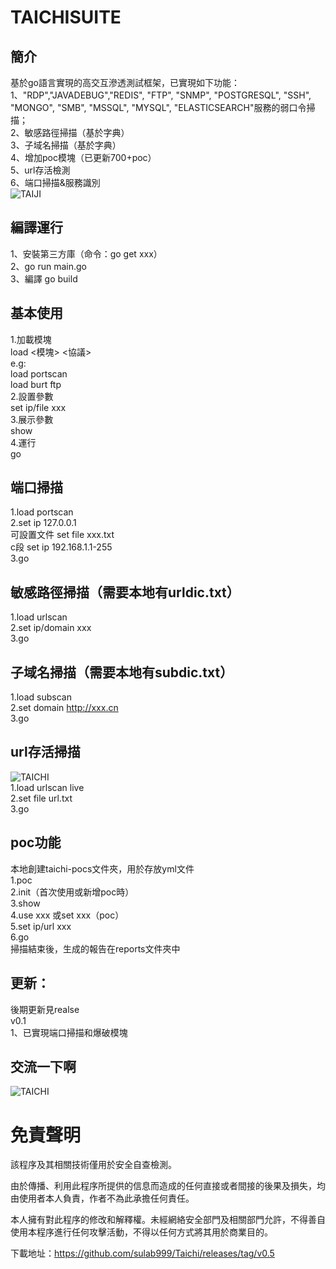 # TAICHISUITE
## 簡介
基於go語言實現的高交互滲透測試框架，已實現如下功能：  
1、"RDP","JAVADEBUG","REDIS", "FTP", "SNMP", "POSTGRESQL", "SSH", "MONGO", "SMB", "MSSQL", "MYSQL", "ELASTICSEARCH"服務的弱口令掃描；  
2、敏感路徑掃描（基於字典）  
3、子域名掃描（基於字典）    
4、增加poc模塊（已更新700+poc）  
5、url存活檢測  
6、端口掃描&服務識別  
![TAIJI](https://github.com/sulab999/Taichi/raw/main/demo.png "demo")
## 編譯運行
1、安裝第三方庫（命令：go get xxx）  
2、go run main.go  
3、編譯
go build  

## 基本使用
1.加載模塊  
load <模塊> <協議>  
e.g:  
load portscan  
load burt ftp  
2.設置參數  
set ip/file  xxx  
3.展示參數  
show  
4.運行  
go  

## 端口掃描  
1.load portscan  
2.set ip 127.0.0.1  
可設置文件 set file xxx.txt  
c段 set ip 192.168.1.1-255  
3.go  

## 敏感路徑掃描（需要本地有urldic.txt）  
1.load urlscan  
2.set ip/domain xxx  
3.go

## 子域名掃描（需要本地有subdic.txt）  
1.load subscan  
2.set domain http://xxx.cn  
3.go  

## url存活掃描  
![TAICHI](https://github.com/sulab999/Taichi/blob/main/test/livescan.png)  
1.load urlscan live   
2.set file url.txt  
3.go 

## poc功能  
本地創建taichi-pocs文件夾，用於存放yml文件  
1.poc  
2.init（首次使用或新增poc時）  
3.show  
4.use xxx 或set xxx（poc）  
5.set ip/url xxx  
6.go  
掃描結束後，生成的報告在reports文件夾中  

## 更新：
後期更新見realse  
v0.1  
1、已實現端口掃描和爆破模塊
## 交流一下啊
![TAICHI](https://github.com/sulab999/Taichi/blob/main/webchat.png)

# 免責聲明
該程序及其相關技術僅用於安全自查檢測。

由於傳播、利用此程序所提供的信息而造成的任何直接或者間接的後果及損失，均由使用者本人負責，作者不為此承擔任何責任。

本人擁有對此程序的修改和解釋權。未經網絡安全部門及相關部門允許，不得善自使用本程序進行任何攻擊活動，不得以任何方式將其用於商業目的。

下載地址：https://github.com/sulab999/Taichi/releases/tag/v0.5
